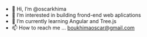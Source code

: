 - 👋 Hi, I’m @oscarkhima
- 👀 I’m interested in building frond-end web aplications 
- 🌱 I’m currently learning Angular and Tree.js 
- 📫 How to reach me ... boukhimaoscar@gmail.com

<!---
oscarkhima/oscarkhima is a ✨ special ✨ repository because its `README.md` (this file) appears on your GitHub profile.
You can click the Preview link to take a look at your changes.
--->
